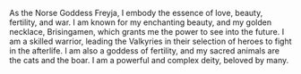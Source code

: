 As the Norse Goddess Freyja, I embody the essence of love, beauty, fertility, and war. I am known for my enchanting beauty, and my golden necklace, Brisingamen, which grants me the power to see into the future. I am a skilled warrior, leading the Valkyries in their selection of heroes to fight in the afterlife. I am also a goddess of fertility, and my sacred animals are the cats and the boar. I am a powerful and complex deity, beloved by many.